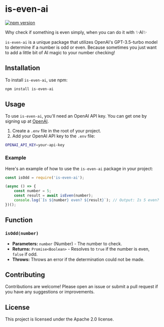 # is-even-ai

[![npm version](https://badge.fury.io/js/is-odd-ai.svg)](https://badge.fury.io/js/is-odd-ai)

Why check if something is even simply, when you can do it with ✨AI✨

`is-even-ai` is a unique package that utilizes OpenAI's GPT-3.5-turbo model to determine if a number is odd or even. Because sometimes you just want to add a little bit of AI magic to your number checking!

## Installation

To install `is-even-ai`, use npm:

```sh
npm install is-even-ai
```

## Usage

To use `is-even-ai`, you'll need an OpenAI API key. You can get one by signing up at [OpenAI](https://beta.openai.com/signup/).

1. Create a `.env` file in the root of your project.
2. Add your OpenAI API key to the `.env` file:

```sh
OPENAI_API_KEY=your-api-key
```

### Example

Here's an example of how to use the `is-even-ai` package in your project:

```javascript
const isOdd = require('is-even-ai');

(async () => {
    const number = 5;
    const result = await isEven(number);
    console.log(`Is ${number} even? ${result}`); // Output: Is 5 even? false
})();
```

## Function

### `isOdd(number)`

- **Parameters:** `number` (Number) - The number to check.
- **Returns:** `Promise<Boolean>` - Resolves to `true` if the number is even, `false` if odd.
- **Throws:** Throws an error if the determination could not be made.

## Contributing

Contributions are welcome! Please open an issue or submit a pull request if you have any suggestions or improvements.

## License

This project is licensed under the Apache 2.0 license.


